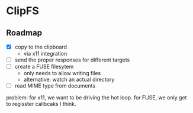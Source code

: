 # ClipFS

## Roadmap

- [x] copy to the clipboard
  - via x11 integration
- [ ] send the proper responses for different targets
- [ ] create a FUSE filesytem
  - only needs to allow writing files
  - alternative: watch an actual directory
- [ ] read MIME type from documents

problem: for x11, we want to be driving the hot loop. for FUSE, we only get to regisster callbcaks I think.
